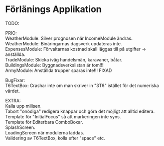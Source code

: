 # Förlänings Applikation

TODO:  
  
PRIO:  
WeatherModule: Silver prognosen när IncomeModule ändras.  
WeatherModule: Binäringarnas dagsverk updateras inte.  
ExpensesModule: Förvaltarnas kostnad skall läggas till på utgifter -> anställda.  
TradeModule: Skicka iväg handelsmän, karavaner, båtar.  
BuildingsModule: Byggnadsverkslistan är tom!!!  
ArmyModule: Anställda trupper sparas inte!!!  FIXAD  
  
BugFixar:  
T6TextBox: Crashar inte om man skriver in "3T6" istället för det numeriska värdet.  
  
  
EXTRA:  
Kalla upp milisen.  
Tabort "onödiga" redigera knappar och göra det möjligt att alltid editera.  
Template för "InitialFocus" så att markeringen inte syns.  
Template för Editerbara ComboBoxar.  
SplashScreen.  
LoadingScreen när modulerna laddas.  
Validering av T6TextBox, kolla efter "space" etc.  
